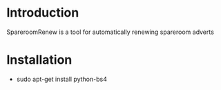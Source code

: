 # Introduction
SpareroomRenew is a tool for automatically renewing spareroom adverts

# Installation
* sudo apt-get install python-bs4

